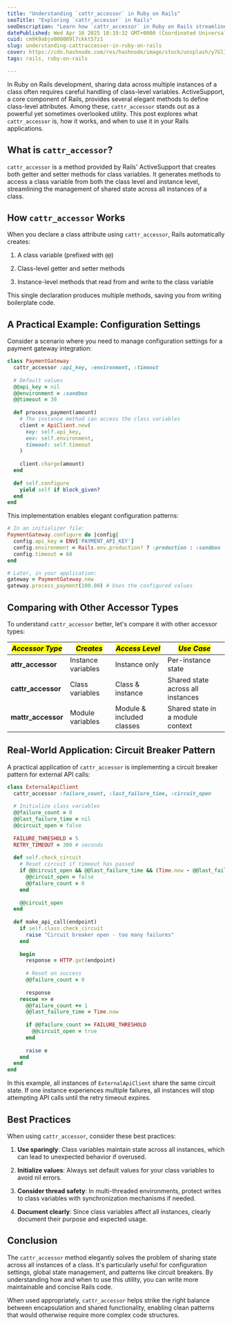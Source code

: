 ```yaml
---
title: "Understanding `cattr_accessor` in Ruby on Rails"
seoTitle: "Exploring `cattr_accessor` in Rails"
seoDescription: "Learn how `cattr_accessor` in Ruby on Rails streamlines class-level variables, offering efficient shared state management across all class instances"
datePublished: Wed Apr 16 2025 18:19:32 GMT+0000 (Coordinated Universal Time)
cuid: cm9k9abjo000009l7ckkt57z1
slug: understanding-cattraccessor-in-ruby-on-rails
cover: https://cdn.hashnode.com/res/hashnode/image/stock/unsplash/y7GlIdTUOvo/upload/be7fcd28a4b9cde0163a145f98f90d37.jpeg
tags: rails, ruby-on-rails

---
```


In Ruby on Rails development, sharing data across multiple instances of a class often requires careful handling of class-level variables. ActiveSupport, a core component of Rails, provides several elegant methods to define class-level attributes. Among these, `cattr_accessor` stands out as a powerful yet sometimes overlooked utility. This post explores what `cattr_accessor` is, how it works, and when to use it in your Rails applications.

## What is `cattr_accessor`?

`cattr_accessor` is a method provided by Rails' ActiveSupport that creates both getter and setter methods for class variables. It generates methods to access a class variable from both the class level and instance level, streamlining the management of shared state across all instances of a class.

## How `cattr_accessor` Works

When you declare a class attribute using `cattr_accessor`, Rails automatically creates:

1. A class variable (prefixed with `@@`)
    
2. Class-level getter and setter methods
    
3. Instance-level methods that read from and write to the class variable
    

This single declaration produces multiple methods, saving you from writing boilerplate code.

## A Practical Example: Configuration Settings

Consider a scenario where you need to manage configuration settings for a payment gateway integration:

```ruby
class PaymentGateway
  cattr_accessor :api_key, :environment, :timeout
  
  # Default values
  @@api_key = nil
  @@environment = :sandbox
  @@timeout = 30
  
  def process_payment(amount)
    # The instance method can access the class variables
    client = ApiClient.new(
      key: self.api_key,
      env: self.environment,
      timeout: self.timeout
    )
    
    client.charge(amount)
  end
  
  def self.configure
    yield self if block_given?
  end
end
```

This implementation enables elegant configuration patterns:

```ruby
# In an initializer file:
PaymentGateway.configure do |config|
  config.api_key = ENV['PAYMENT_API_KEY']
  config.environment = Rails.env.production? ? :production : :sandbox
  config.timeout = 60
end

# Later, in your application:
gateway = PaymentGateway.new
gateway.process_payment(100.00) # Uses the configured values
```

## Comparing with Other Accessor Types

To understand `cattr_accessor` better, let's compare it with other accessor types:

| ***<mark>Accessor Type</mark>*** | ***<mark>Creates</mark>*** | ***<mark>Access Level</mark>*** | ***<mark>Use Case</mark>*** |
| --- | --- | --- | --- |
| **attr\_accessor** | Instance variables | Instance only | Per-instance state |
| **cattr\_accessor** | Class variables | Class & instance | Shared state across all instances |
| **mattr\_accessor** | Module variables | Module & included classes | Shared state in a module context |

## Real-World Application: Circuit Breaker Pattern

A practical application of `cattr_accessor` is implementing a circuit breaker pattern for external API calls:

```ruby
class ExternalApiClient
  cattr_accessor :failure_count, :last_failure_time, :circuit_open
  
  # Initialize class variables
  @@failure_count = 0
  @@last_failure_time = nil
  @@circuit_open = false
  
  FAILURE_THRESHOLD = 5
  RETRY_TIMEOUT = 300 # seconds
  
  def self.check_circuit
    # Reset circuit if timeout has passed
    if @@circuit_open && @@last_failure_time && (Time.now - @@last_failure_time) > RETRY_TIMEOUT
      @@circuit_open = false
      @@failure_count = 0
    end
    
    @@circuit_open
  end
  
  def make_api_call(endpoint)
    if self.class.check_circuit
      raise "Circuit breaker open - too many failures"
    end
    
    begin
      response = HTTP.get(endpoint)
      
      # Reset on success
      @@failure_count = 0
      
      response
    rescue => e
      @@failure_count += 1
      @@last_failure_time = Time.now
      
      if @@failure_count >= FAILURE_THRESHOLD
        @@circuit_open = true
      end
      
      raise e
    end
  end
end
```

In this example, all instances of `ExternalApiClient` share the same circuit state. If one instance experiences multiple failures, all instances will stop attempting API calls until the retry timeout expires.

## Best Practices

When using `cattr_accessor`, consider these best practices:

1. **Use sparingly**: Class variables maintain state across all instances, which can lead to unexpected behavior if overused.
    
2. **Initialize values**: Always set default values for your class variables to avoid nil errors.
    
3. **Consider thread safety**: In multi-threaded environments, protect writes to class variables with synchronization mechanisms if needed.
    
4. **Document clearly**: Since class variables affect all instances, clearly document their purpose and expected usage.
    

## Conclusion

The `cattr_accessor` method elegantly solves the problem of sharing state across all instances of a class. It's particularly useful for configuration settings, global state management, and patterns like circuit breakers. By understanding how and when to use this utility, you can write more maintainable and concise Rails code.

When used appropriately, `cattr_accessor` helps strike the right balance between encapsulation and shared functionality, enabling clean patterns that would otherwise require more complex code structures.